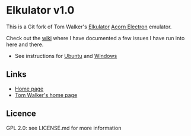 # Elkulator v1.0

This is a Git fork of Tom Walker's [Elkulator](http://www.retrosoftware.co.uk/hg/elkulator)
[Acorn Electron](http://en.wikipedia.org/wiki/Acorn_Electron) emulator.

Check out the [wiki](https://github.com/rcook/elkulator/wiki) where I have
documented a few issues I have run into here and there.

* See instructions for [Ubuntu](BUILD.md#ubuntu) and [Windows](BUILD.md#windows)

## Links

* [Home page](http://elkulator.acornelectron.co.uk/)
* [Tom Walker's home page](http://www.tommowalker.co.uk/)

## Licence

GPL 2.0: see LICENSE.md for more information

